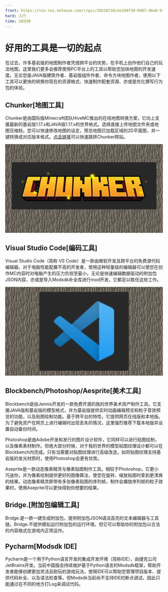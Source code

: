 ```yaml
---
front: https://nie.res.netease.com/r/pic/20210730/ee109f39-8987-46e0-9fe7-40ebb23060fa.png
hard: 入门
time: 10分钟
---
```


# 好用的工具是一切的起点

在过去，许多基岩版的地图制作者凭借跨平台的优势，在手机上创作他们自己的玩法地图。这里我们更多会推荐使用PC平台上的工具以帮助您加快地图的开发速度。无论您是JAVA版建筑作者、基岩版组件作者、命令方块地图作者，使用以下工具可以更快的转换你现在的资源格式、快速制作配套资源、亦或是优化撰写行为包的体验。

## Chunker[地图工具]

Chunker是由国际版Minecraft团队HiveMC推出的在线地图转换方案，它向上支援最新的基岩版1.17.x和JAVA版1.17.x的世界格式。选择直接上传地图文件夹或地图压缩档，您可以快速修改地图的设定，预览地图已加载区域的2D平面图，并一键转换成对应版本格式。[点击链接](https://chunker.app/)可以快速跳转Chunker网站。

![0](./images/0.jpg)

## Visual Studio Code[编码工具]

Visual Studio Code（简称 VS Code）是一款由微软开发且跨平台的免费源代码编辑器。对于电脑性能配置不高的开发者，使用这种轻量级的编辑器可以使您在创作MC内容时对电脑产生的压力负担至最小。无论是快速编辑数据驱动的附加包JSON内容，亦或是导入Modsdk补全库进行mod开发，它都足以胜任这些工作。

![1](./images/1.jpg)

## Blockbench/Photoshop/Aesprite[美术工具]

Blockbench是由Jennis开发的一款免费开源的我的世界美术资产制作工具。它支援JAVA版和基岩版的模型格式，并为基岩版提供实时动画编辑预览和粒子音效预览的功能，以及贴图绘制功能。基于跨平台的特性，它提供网页在线版和本地版。为了避免资产在网页上进行编辑时出现丢失的情况，这里强烈推荐下载本地版并设置自动备份时间。

Photoshop是由Adobe开发和发行的图片设计软件，它同样可以进行贴图绘制，以及像素素材制作。但绝大部分时候，对于我的世界的模型贴图纹理设计都可以在Blockbench内完成。只有当需要对贴图纹理进行高级改造，如将贴图纹理支持基岩版的发光材质时，使用Photoshop会更有优势。

Aseprite是一款动态像素精灵与像素贴图制作工具。相较于Photoshop，它更小巧迷你，并为像素绘制提供更好的图像算法，使您在旋转、缩放贴图时拿到更清爽的结果。动态像素精灵即带有多张像素贴图的序列帧，制作会播放序列帧的粒子效果时，使用Aseprite可以更快得到你想要的结果。

## Bridge.[附加包编辑工具]

Bridge.是一款一键生成附加包，提供附加包JSON语法高亮的文本编辑器与工具链。Bridge.不提供模拟运行附加包的运行环境，但它可以帮助你的附加包以合法的内容格式在游戏内正常运作。

## Pycharm[Modsdk IDE]

Pycharm是一个用于Python语言开发的集成开发环境（简称IDE），由捷克公司JetBrains开发。当前中国版会持续维护基于Python语言的Modsdk框架，帮助开发者能够创建更加灵活且耐玩的游戏玩法，使用IDE可以帮助您管理项目版本、提供代码补全、以及语法检查等。但Modsdk当前尚不支持IDE的断点调试，因此只能通过在不同的地方打Log来调试代码。